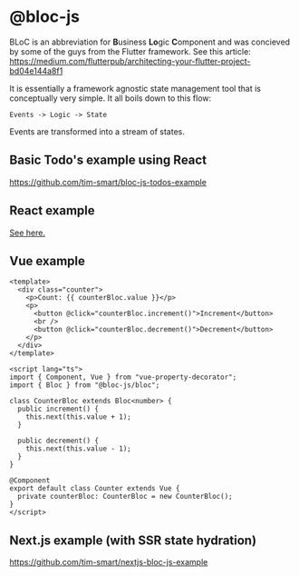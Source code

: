 # @bloc-js

BLoC is an abbreviation for **B**usiness **Lo**gic **C**omponent and was
concieved by some of the guys from the Flutter framework. See this article:
https://medium.com/flutterpub/architecting-your-flutter-project-bd04e144a8f1

It is essentially a framework agnostic state management tool that is
conceptually very simple. It all boils down to this flow:

```
Events -> Logic -> State
```

Events are transformed into a stream of states.

## Basic Todo's example using React

https://github.com/tim-smart/bloc-js-todos-example

## React example

[See here.](packages/react-bloc/example)

## Vue example

```vue
<template>
  <div class="counter">
    <p>Count: {{ counterBloc.value }}</p>
    <p>
      <button @click="counterBloc.increment()">Increment</button>
      <br />
      <button @click="counterBloc.decrement()">Decrement</button>
    </p>
  </div>
</template>

<script lang="ts">
import { Component, Vue } from "vue-property-decorator";
import { Bloc } from "@bloc-js/bloc";

class CounterBloc extends Bloc<number> {
  public increment() {
    this.next(this.value + 1);
  }

  public decrement() {
    this.next(this.value - 1);
  }
}

@Component
export default class Counter extends Vue {
  private counterBloc: CounterBloc = new CounterBloc();
}
</script>
```

## Next.js example (with SSR state hydration)

https://github.com/tim-smart/nextjs-bloc-js-example
